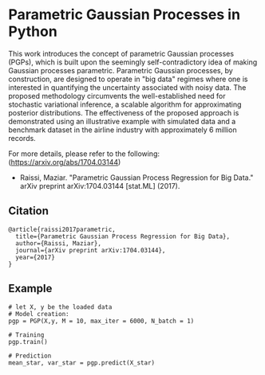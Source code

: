 # Parametric Gaussian Processes in Python

This work introduces the concept of parametric Gaussian processes (PGPs), which is built upon the seemingly self-contradictory idea of making Gaussian processes parametric. Parametric Gaussian processes, by construction, are designed to operate in "big data" regimes where one is interested in quantifying the uncertainty associated with noisy data. The proposed methodology circumvents the well-established need for stochastic variational inference, a scalable algorithm for approximating posterior distributions. The effectiveness of the proposed approach is demonstrated using an illustrative example with simulated data and a benchmark dataset in the airline industry with approximately 6 million records.

For more details, please refer to the following: (https://arxiv.org/abs/1704.03144)

  - Raissi, Maziar. "Parametric Gaussian Process Regression for Big Data." arXiv preprint arXiv:1704.03144 [stat.ML] (2017).

## Citation

    @article{raissi2017parametric,
      title={Parametric Gaussian Process Regression for Big Data},
      author={Raissi, Maziar},
      journal={arXiv preprint arXiv:1704.03144},
      year={2017}
    }

## Example

    # let X, y be the loaded data
    # Model creation:
    pgp = PGP(X,y, M = 10, max_iter = 6000, N_batch = 1)
    
    # Training
    pgp.train()
    
    # Prediction
    mean_star, var_star = pgp.predict(X_star)
